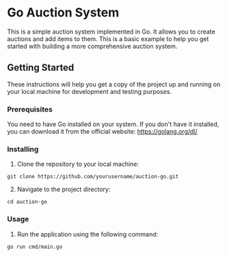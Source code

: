 # Go Auction System

This is a simple auction system implemented in Go. It allows you to create auctions and add items to them. This is a basic example to help you get started with building a more comprehensive auction system.

## Getting Started

These instructions will help you get a copy of the project up and running on your local machine for development and testing purposes.

### Prerequisites

You need to have Go installed on your system. If you don't have it installed, you can download it from the official website: https://golang.org/dl/

### Installing

1. Clone the repository to your local machine:

```git clone https://github.com/yourusername/auction-go.git```

2. Navigate to the project directory:

```cd auction-go```

### Usage

1. Run the application using the following command:

```go run cmd/main.go```